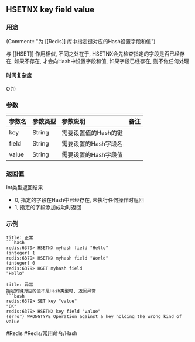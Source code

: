 ## HSETNX key field value

### 用途
(Comment:: "为 [[Redis]] 库中指定键对应的Hash设置字段和值")

与 [[HSET]] 作用相似, 不同之处在于, HSETNX会先检查指定的字段是否已经存在, 如果不存在, 才会向Hash中设置字段和值, 如果字段已经存在, 则不做任何处理

#### 时间复杂度
O(1)

### 参数
|参数名|参数类型|参数说明|备注|
|:-|:-|:-|:-|
|key|String|需要设置值的Hash的键||
|field|String|需要设置的Hash字段名||
|value|String|需要设置的Hash字段值||

### 返回值
Int类型返回结果
- 0, 指定的字段在Hash中已经存在, 未执行任何操作时返回
- 1, 指定的字段添加成功时返回

### 示例
```ad-info
title: 正常
```bash
redis:6379> HSETNX myhash field "Hello"
(integer) 1
redis:6379> HSETNX myhash field "World"
(integer) 0
redis:6379> HGET myhash field
"Hello"
```

```ad-danger
title: 异常
指定的键对应的值不是Hash类型时, 返回异常
```bash
redis:6379> SET key "value"
"OK"
redis:6379> HSETNX key field "value"
(error) WRONGTYPE Operation against a key holding the wrong kind of value
```

#Redis #Redis/常用命令/Hash 